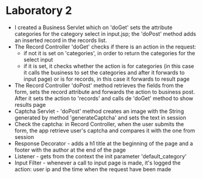 # Laboratory 2
- I created a Business Servlet which on 'doGet' sets the attribute categories for the category select in input.jsp; the 'doPost' method adds an inserted record in the records list.
- The Record Controller 'doGet' checks if there is an action in the request:
  - if not it is set on 'categories', in order to return the categories for the select input
  - if it is set, it checks whether the action is for categories (in this case it calls the business to set the categories and after it forwards to input page) or is for records, in this case it forwards to result page
- The Record Controller 'doPost' method retrieves the fields from the form, sets the record attribute and forwards the action to business post. After it sets the action to 'records' and calls de 'doGet' method to show results page
- Captcha Servlet - 'doPost' method creates an image with the String generated by method 'generateCaptcha' and sets the text in session
- Check the captcha: in Record Controller, when the user submits the form, the app retrieve user's captcha and compares it with the one from session
- Response Decorator - adds a h1 title at the beginning of the page and a footer with the author at the end of the page
- Listener - gets from the context the init parameter 'default_category' 
- Input Filter - whenever a call to input page is made, it's logged the action: user ip and the time when the request have been made
